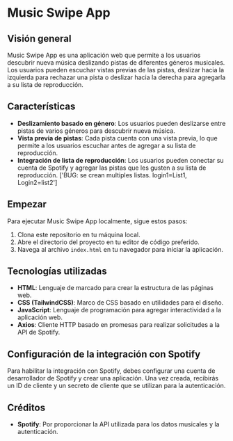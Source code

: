 # Music Swipe App

## Visión general

Music Swipe App es una aplicación web que permite a los usuarios descubrir nueva música deslizando pistas de diferentes géneros musicales. Los usuarios pueden escuchar vistas previas de las pistas, deslizar hacia la izquierda para rechazar una pista o deslizar hacia la derecha para agregarla a su lista de reproducción.

## Características

- **Deslizamiento basado en género**: Los usuarios pueden deslizarse entre pistas de varios géneros para descubrir nueva música.
- **Vista previa de pistas**: Cada pista cuenta con una vista previa, lo que permite a los usuarios escuchar antes de agregar a su lista de reproducción.
- **Integración de lista de reproducción**: Los usuarios pueden conectar su cuenta de Spotify y agregar las pistas que les gusten a su lista de reproducción. ['BUG: se crean multiples listas. login1=List1, Login2=list2']

## Empezar

Para ejecutar Music Swipe App localmente, sigue estos pasos:

1. Clona este repositorio en tu máquina local.
2. Abre el directorio del proyecto en tu editor de código preferido.
3. Navega al archivo `index.html` en tu navegador para iniciar la aplicación.

## Tecnologías utilizadas

- **HTML**: Lenguaje de marcado para crear la estructura de las páginas web.
- **CSS (TailwindCSS)**: Marco de CSS basado en utilidades para el diseño.
- **JavaScript**: Lenguaje de programación para agregar interactividad a la aplicación web.
- **Axios**: Cliente HTTP basado en promesas para realizar solicitudes a la API de Spotify.

## Configuración de la integración con Spotify

Para habilitar la integración con Spotify, debes configurar una cuenta de desarrollador de Spotify y crear una aplicación. Una vez creada, recibirás un ID de cliente y un secreto de cliente que se utilizan para la autenticación.

## Créditos

- **Spotify**: Por proporcionar la API utilizada para los datos musicales y la autenticación.
